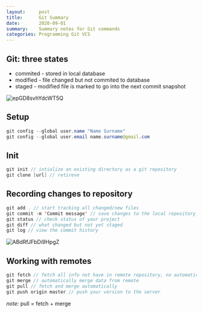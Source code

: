 ```yaml
---
layout:     post
title:      Git Summary
date:       2020-09-01
summary:    Summary notes for Git commands
categories: Programming Git VCS
---
```


## Git: three states

-   commited - stored in local database
-   modified - file changed but not commited to database
-   staged - modified file is marked to go into the next commit snapshot

![epGD8svhYdcWT5Q](https://i.loli.net/2020/09/01/epGD8svhYdcWT5Q.png)

## Setup

```java
git config --global user.name "Name Surname"
git config --global user.email name.surname@gmail.com
```

## Init

```java
git init // intialize an existing directory as a git repository
git clone [url] // retireve
```

## Recording changes to repository

```java
git add . // start tracking all changed/new files
git commit -m 'Commit message' // save changes to the local repository
git status // check status of your project
git diff // what changed but not yet staged
git log // view the commit history
```

![ABdRfJFbDi9HpgZ](https://i.loli.net/2020/09/01/ABdRfJFbDi9HpgZ.png)

## Working with remotes

```java
git fetch // fetch all info not have in remote repository, no automatical merging
git merge // automatically merge data from remote
git pull // fetch and merge automatically
git push origin master // push your version to the server
```

*note:* pull = fetch + merge
